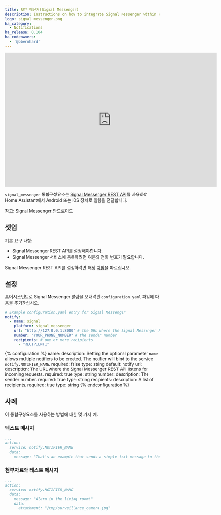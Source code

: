 ```yaml
---
title: 보안 메신저(Signal Messenger)
description: Instructions on how to integrate Signal Messenger within Home Assistant.
logo: signal_messenger.png
ha_category:
  - Notifications
ha_release: 0.104
ha_codeowners:
  - '@bbernhard'
---
```


<div class='videoWrapper'>
<iframe width="690" height="437" src="https://www.youtube.com/embed/46ozjP-R2-E" frameborder="0" allow="accelerometer; autoplay; encrypted-media; gyroscope; picture-in-picture" allowfullscreen></iframe>
</div>

`signal_messenger` 통합구성요소는 [Signal Messenger REST API](https://github.com/bbernhard/signal-cli-rest-api)를 사용하여 Home Assistant에서 Android 또는 iOS 장치로 알림을 전달합니다.

참고: [Signal Messenger 안드로이드](https://play.google.com/store/apps/details?id=org.thoughtcrime.securesms&hl=ko)

## 셋업
 
기본 요구 사항:

- Signal Messenger REST API를 설정해야합니다.
- Signal Messenger 서비스에 등록하려면 여분의 전화 번호가 필요합니다.


Signal Messenger REST API를 설정하려면 해당 [지침](https://github.com/bbernhard/signal-cli-rest-api/blob/master/doc/HOMEASSISTANT.md)을 따르십시오.

## 설정

홈어시스턴트로 Signal Messenger 알림을 보내려면 `configuration.yaml` 파일에 다음을 추가하십시오.

```yaml
# Example configuration.yaml entry for Signal Messenger 
notify:
  - name: signal
    platform: signal_messenger
    url: "http://127.0.0.1:8080" # the URL where the Signal Messenger REST API is listening 
    number: "YOUR_PHONE_NUMBER" # the sender number
    recipients: # one or more recipients
      - "RECIPIENT1"
```

{% configuration %}
name:
  description: Setting the optional parameter `name` allows multiple notifiers to be created. The notifier will bind to the service `notify.NOTIFIER_NAME`.
  required: false
  type: string
  default: notify
url:
  description: The URL where the Signal Messenger REST API listens for incoming requests. 
  required: true
  type: string
number:
  description: The sender number.
  required: true
  type: string
recipients:
  description: A list of recipients.
  required: true
  type: string
{% endconfiguration %}

## 사례

이 통합구성요소를 사용하는 방법에 대한 몇 가지 예.

### 텍스트 메시지

```yaml
...
action:
  service: notify.NOTIFIER_NAME
  data:
    message: "That's an example that sends a simple text message to the recipients specified in the configuration.yaml"
```

### 첨부자료와 테스트 메시지

```yaml
...
action:
  service: notify.NOTIFIER_NAME
  data:
    message: "Alarm in the living room!"
    data:
      attachment: "/tmp/surveillance_camera.jpg"
```
